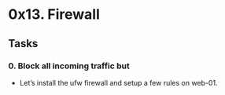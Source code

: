 # 0x13. Firewall

## Tasks

### 0. Block all incoming traffic but
* Let’s install the ufw firewall and setup a few rules on web-01.
